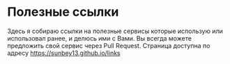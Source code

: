# Полезные ссылки
Здесь я собираю ссылки на полезные сервисы которые использую или использовал ранее, и делюсь ими с Вами. Вы всегда можете предложить свой сервис через Pull Request. Страница доступна по адресу https://sunbey13.github.io/links
